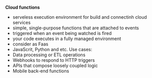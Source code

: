 **Cloud functions**
- serveless execution environment for build and connectinh cloud services
- simple, single-purpose functions that are attached to events
- triggered when an event being watched is fired
- your code executes in a fully managed environment
- consider as Faas
- JavaScrit, Python and etc.
Use cases:
- Data processing or ETL operations
- Webhooks to respond to HTTP triggers
- APIs that compose loosely coupled logic
- Mobile back-end functions